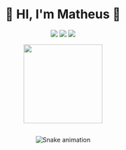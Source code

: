 <div align="center" >
  
  <h1> 🙏
HI, I'm Matheus 🙏
</h1>

</div>
 
<div  align="center"> 
  
  <a href="https://instagram.com/matheus_2830" target="_blank"><img src="https://img.shields.io/badge/-Instagram-%23E4405F?style=for-the-badge&logo=instagram&logoColor=white" target="_blank"></a>
  <a href = "Matheusroodrigues.47@gmail.com"><img src="https://img.shields.io/badge/-Gmail-%23333?style=for-the-badge&logo=gmail&logoColor=white" target="_blank"></a>
  <a href="https://www.linkedin.com/in/" target="_blank"><img src="https://img.shields.io/badge/-LinkedIn-%230077B5?style=for-the-badge&logo=linkedin&logoColor=white" target="_blank"></a> 
 
  
  
  <!--about me-->
  
  
  
  
  
  
  
  

<div align="center">
 
  <img height="180em" src="https://github-readme-stats.vercel.app/api/top-langs/?username=MatheusSRodrigues1&layout=compact&langs_count=7&theme=github_dark"/>
</div>

  ##

  ![Snake animation](https://github.com/MatheusSRodrigues1/rafaballerini/blob/output/github-contribution-grid-snake.svg)
 

  



